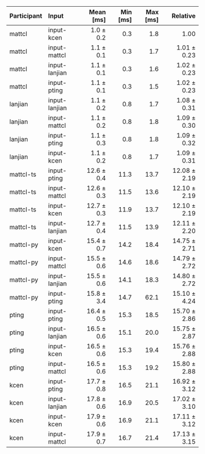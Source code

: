 | Participant | Input | Mean [ms] | Min [ms] | Max [ms] | Relative |
|:---|:---|---:|---:|---:|---:|
| mattcl | input-kcen | 1.0 ± 0.2 | 0.3 | 1.8 | 1.00 |
| mattcl | input-mattcl | 1.1 ± 0.1 | 0.3 | 1.7 | 1.01 ± 0.23 |
| mattcl | input-lanjian | 1.1 ± 0.1 | 0.3 | 1.6 | 1.02 ± 0.23 |
| mattcl | input-pting | 1.1 ± 0.1 | 0.3 | 1.5 | 1.02 ± 0.23 |
| lanjian | input-lanjian | 1.1 ± 0.2 | 0.8 | 1.7 | 1.08 ± 0.31 |
| lanjian | input-mattcl | 1.1 ± 0.2 | 0.8 | 1.8 | 1.09 ± 0.30 |
| lanjian | input-pting | 1.1 ± 0.3 | 0.8 | 1.8 | 1.09 ± 0.32 |
| lanjian | input-kcen | 1.1 ± 0.2 | 0.8 | 1.7 | 1.09 ± 0.31 |
| mattcl-ts | input-pting | 12.6 ± 0.4 | 11.3 | 13.7 | 12.08 ± 2.19 |
| mattcl-ts | input-mattcl | 12.6 ± 0.3 | 11.5 | 13.6 | 12.10 ± 2.19 |
| mattcl-ts | input-kcen | 12.7 ± 0.3 | 11.9 | 13.7 | 12.10 ± 2.19 |
| mattcl-ts | input-lanjian | 12.7 ± 0.4 | 11.5 | 13.9 | 12.11 ± 2.20 |
| mattcl-py | input-kcen | 15.4 ± 0.7 | 14.2 | 18.4 | 14.75 ± 2.71 |
| mattcl-py | input-mattcl | 15.5 ± 0.6 | 14.6 | 18.6 | 14.79 ± 2.72 |
| mattcl-py | input-lanjian | 15.5 ± 0.6 | 14.1 | 18.3 | 14.80 ± 2.72 |
| mattcl-py | input-pting | 15.8 ± 3.4 | 14.7 | 62.1 | 15.10 ± 4.24 |
| pting | input-pting | 16.4 ± 0.5 | 15.3 | 18.5 | 15.70 ± 2.86 |
| pting | input-lanjian | 16.5 ± 0.6 | 15.1 | 20.0 | 15.75 ± 2.87 |
| pting | input-kcen | 16.5 ± 0.6 | 15.3 | 19.4 | 15.76 ± 2.88 |
| pting | input-mattcl | 16.5 ± 0.6 | 15.3 | 19.2 | 15.80 ± 2.88 |
| kcen | input-pting | 17.7 ± 0.8 | 16.5 | 21.1 | 16.92 ± 3.12 |
| kcen | input-lanjian | 17.8 ± 0.6 | 16.9 | 20.5 | 17.02 ± 3.10 |
| kcen | input-kcen | 17.9 ± 0.6 | 16.9 | 21.1 | 17.11 ± 3.12 |
| kcen | input-mattcl | 17.9 ± 0.7 | 16.7 | 21.4 | 17.13 ± 3.15 |
